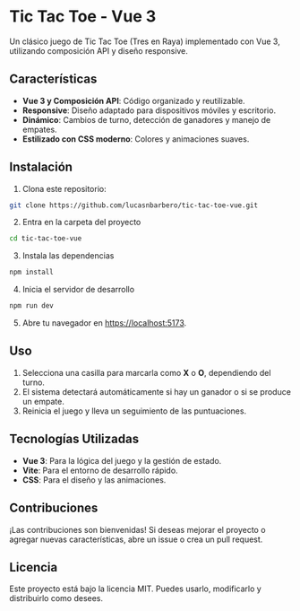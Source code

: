 # Tic Tac Toe - Vue 3

Un clásico juego de Tic Tac Toe (Tres en Raya) implementado con Vue 3, utilizando composición API y diseño responsive.

## Características

- **Vue 3 y Composición API**: Código organizado y reutilizable.
- **Responsive**: Diseño adaptado para dispositivos móviles y escritorio.
- **Dinámico**: Cambios de turno, detección de ganadores y manejo de empates.
- **Estilizado con CSS moderno**: Colores y animaciones suaves.

## Instalación

1. Clona este repositorio:

```bash
git clone https://github.com/lucasnbarbero/tic-tac-toe-vue.git
```

2. Entra en la carpeta del proyecto

```bash
cd tic-tac-toe-vue
```

3. Instala las dependencias

```bash
npm install
```

4. Inicia el servidor de desarrollo

```bash
npm run dev
```

5. Abre tu navegador en [https://localhost:5173](https://localhost:5173).

## Uso

1. Selecciona una casilla para marcarla como **X** o **O**, dependiendo del turno.
2. El sistema detectará automáticamente si hay un ganador o si se produce un empate.
3. Reinicia el juego y lleva un seguimiento de las puntuaciones.

## Tecnologías Utilizadas

- **Vue 3**: Para la lógica del juego y la gestión de estado.
- **Vite**: Para el entorno de desarrollo rápido.
- **CSS**: Para el diseño y las animaciones.

## Contribuciones

¡Las contribuciones son bienvenidas! Si deseas mejorar el proyecto o agregar nuevas características, abre un issue o crea un pull request.

## Licencia

Este proyecto está bajo la licencia MIT. Puedes usarlo, modificarlo y distribuirlo como desees.
